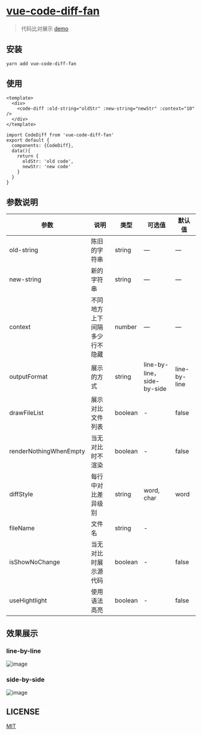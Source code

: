 # [vue-code-diff-fan](https://www.npmjs.com/package/vue-code-diff-fan)

> 代码比对展示 [demo](http://diff.xjie.me/)

## 安装
```shell
yarn add vue-code-diff-fan
```

## 使用
```vue
<template>
  <div>
    <code-diff :old-string="oldStr" :new-string="newStr" :context="10" />
  </div>
</template>

import CodeDiff from 'vue-code-diff-fan'
export default {
  components: {CodeDiff},
  data(){
    return {
      oldStr: 'old code',
      newStr: 'new code'
    }
  }
}
```

## 参数说明

| 参数      | 说明    | 类型      | 可选值       | 默认值   |
|---------- |-------- |---------- |-------------  |-------- |
| old-string| 陈旧的字符串| string  |   —    |    —     |
| new-string| 新的字符串| string  |   —    |    —     |
| context| 不同地方上下间隔多少行不隐藏 | number  |   —    |    —     |
| outputFormat| 展示的方式 | string  |   line-by-line，side-by-side    |    line-by-line     |
| drawFileList | 展示对比文件列表 | boolean | - | false |
| renderNothingWhenEmpty | 当无对比时不渲染 | boolean | - | false |
| diffStyle | 每行中对比差异级别 | string | word, char | word |
| fileName | 文件名 | string | - |  |
| isShowNoChange | 当无对比时展示源代码 | boolean | - | false |
| useHightlight | 使用语法高亮 | boolean | - | false |


## 效果展示

### line-by-line
![image](https://github.com/airqqqqq/vue-code-diff/blob/master/2018-06-01.png?raw=true)

### side-by-side
![image](https://github.com/airqqqqq/vue-code-diff/blob/master/2018050615272.png?raw=true)

## LICENSE
[MIT](LICENSE)
